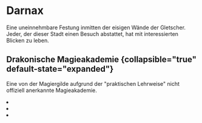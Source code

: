 # Darnax

Eine uneinnehmbare Festung inmitten der eisigen Wände der Gletscher. Jeder, der dieser Stadt einen Besuch abstattet,
hat mit interessierten Blicken zu leben.

## Drakonische Magieakademie {collapsible="true" default-state="expanded"}

Eine von der Magiergilde aufgrund der "praktischen Lehrweise" nicht offiziell anerkannte Magieakademie.

<procedure title="Charaktere von diesem Ort">
<list columns="3">
<li><a href="Suskinox.md"></a></li>
<li><a href="Deh.md"></a></li>
<li><a href="Thithrazk.md"></a></li>
</list>
</procedure>